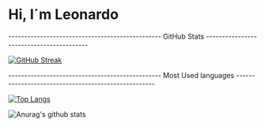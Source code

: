 # Hi, I´m Leonardo

------------------------------------------------ GitHub Stats -----------------------------------------

[![GitHub Streak](http://github-readme-streak-stats.herokuapp.com?user=LeonardoCarvalho01&theme=dark&background=000000)](https://git.io/streak-stats)

------------------------------------------------ Most Used languages ----------------------------------------------------

[![Top Langs](https://github-readme-stats.vercel.app/api/top-langs/?username=LeonardoCarvalho01&layout=compact&theme=vision-friendly-dark)](https://github.com/anuraghazra/github-readme-stats)

![Anurag's github stats](https://github-readme-stats.vercel.app/api?username=LeonardoCarvalho01)


